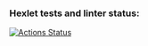 ### Hexlet tests and linter status:
[![Actions Status](https://github.com/Sa6a/php-project-lvl1/workflows/hexlet-check/badge.svg)](https://github.com/Sa6a/php-project-lvl1/actions)